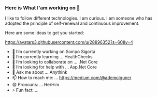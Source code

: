 ### Here is What I'am working on 👋

 I like to follow different technologies. I am curious. I am someone who has adopted the principle of self-renewal and continuous improvement.

Here are some ideas to get you started:

https://avatars3.githubusercontent.com/u/28896352?s=60&v=4

- 🔭 I’m currently working on Sompo Sigorta
- 🌱 I’m currently learning ... HealthChecks
- 👯 I’m looking to collaborate on ... .Net Core
- 🤔 I’m looking for help with ... Asp.Net Core
- 💬 Ask me about ... Anythink
- 📫 How to reach me: ... https://medium.com/@ademolguner
- 😄 Pronouns: ...  He/Him
- ⚡ Fun fact: ...


 

